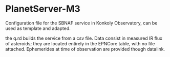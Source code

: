 # PlanetServer-M3

Configuration file for the SBNAF service in Konkoly Observatory, can be used as template and adapted.


the q.rd builds the service from a csv file. Data consist in measured IR flux of asteroids; they are located entirely in the EPNCore table, with no file attached. Ephemerides at time of observation are provided though datalink.
